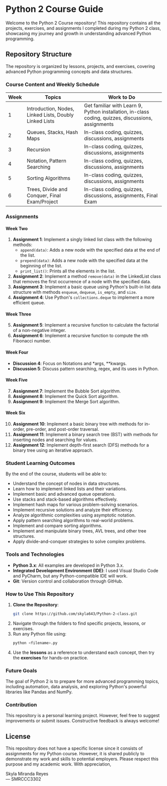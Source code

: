 # Python 2 Course Guide

Welcome to the Python 2 Course repository! This repository contains all the projects, exercises, and assignments I completed during my Python 2 class, showcasing my journey and growth in understanding advanced Python programming.

## Repository Structure

The repository is organized by lessons, projects, and exercises, covering advanced Python programming concepts and data structures.

### Course Content and Weekly Schedule

| Week | Topics                                                 | Work to Do                                                    |
|------|--------------------------------------------------------|---------------------------------------------------------------|
| 1    | Introduction, Nodes, Linked Lists, Doubly Linked Lists | Get familiar with Learn 9, Python installation, in-class coding, quizzes, discussions, assignments |
| 2    | Queues, Stacks, Hash Maps                              | In-class coding, quizzes, discussions, assignments            |
| 3    | Recursion                                              | In-class coding, quizzes, discussions, assignments            |
| 4    | Notation, Pattern Searching                            | In-class coding, quizzes, discussions, assignments            |
| 5    | Sorting Algorithms                                     | In-class coding, quizzes, discussions, assignments            |
| 6    | Trees, Divide and Conquer, Final Exam/Project          | In-class coding, quizzes, discussions, assignments, Final Exam|

### Assignments

#### Week Two
1. **Assignment 1**: Implement a singly linked list class with the following methods:
   - `append(data)`: Adds a new node with the specified data at the end of the list.
   - `prepend(data)`: Adds a new node with the specified data at the beginning of the list.
   - `print_list()`: Prints all the elements in the list.
2. **Assignment 2**: Implement a method `remove(data)` in the LinkedList class that removes the first occurrence of a node with the specified data.
3. **Assignment 3**: Implement a basic queue using Python's built-in list data structure with methods `enqueue`, `dequeue`, `is_empty`, and `size`.
4. **Assignment 4**: Use Python's `collections.deque` to implement a more efficient queue.

#### Week Three
5. **Assignment 5**: Implement a recursive function to calculate the factorial of a non-negative integer.
6. **Assignment 6**: Implement a recursive function to compute the nth Fibonacci number.

#### Week Four
- **Discussion 4**: Focus on Notations and *args, **kwargs.
- **Discussion 5**: Discuss pattern searching, regex, and its uses in Python.

#### Week Five
7. **Assignment 7**: Implement the Bubble Sort algorithm.
8. **Assignment 8**: Implement the Quick Sort algorithm.
9. **Assignment 9**: Implement the Merge Sort algorithm.

#### Week Six
10. **Assignment 10**: Implement a basic binary tree with methods for in-order, pre-order, and post-order traversal.
11. **Assignment 11**: Implement a binary search tree (BST) with methods for inserting nodes and searching for values.
12. **Assignment 12**: Implement depth-first search (DFS) methods for a binary tree using an iterative approach.

### Student Learning Outcomes

By the end of the course, students will be able to:
- Understand the concept of nodes in data structures.
- Learn how to implement linked lists and their variations.
- Implement basic and advanced queue operations.
- Use stacks and stack-based algorithms effectively.
- Implement hash maps for various problem-solving scenarios.
- Implement recursive solutions and analyze their efficiency.
- Analyze algorithmic complexities using asymptotic notation.
- Apply pattern searching algorithms to real-world problems.
- Implement and compare sorting algorithms.
- Implement and manipulate binary trees, AVL trees, and other tree structures.
- Apply divide-and-conquer strategies to solve complex problems.

### Tools and Technologies
- **Python 3.x**: All examples are developed in Python 3.x.
- **Integrated Development Environment (IDE)**: I used Visual Studio Code and PyCharm, but any Python-compatible IDE will work.
- **Git**: Version control and collaboration through GitHub.

### How to Use This Repository
1. **Clone the Repository**:
   ```bash
   git clone https://github.com/skyla643/Python-2-class.git
   ```
2. Navigate through the folders to find specific projects, lessons, or exercises.
3. Run any Python file using:
   ```bash
   python <filename>.py
   ```
4. Use the **lessons** as a reference to understand each concept, then try the **exercises** for hands-on practice.

### Future Goals
The goal of Python 2 is to prepare for more advanced programming topics, including automation, data analysis, and exploring Python's powerful libraries like Pandas and NumPy.

### Contribution
This repository is a personal learning project. However, feel free to suggest improvements or submit issues. Constructive feedback is always welcome!

## License

This repository does not have a specific license since it consists of assignments for my Python course. However, it is shared publicly to demonstrate my work and skills to potential employers. Please respect this purpose and my academic work.
With appreciation,  

Skyla Miranda Reyes  
— SMRCCC3302
